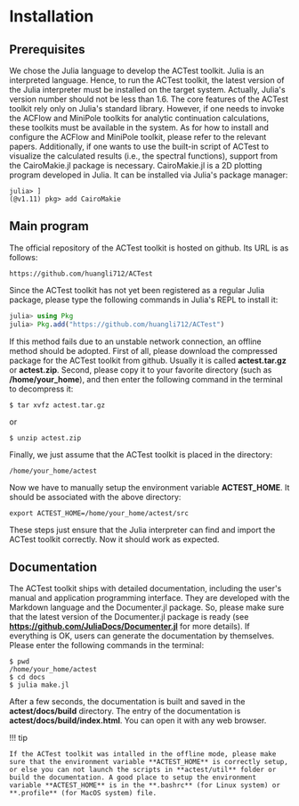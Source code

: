 # Installation

## Prerequisites

We chose the Julia language to develop the ACTest toolkit. Julia is an interpreted language. Hence, to run the ACTest toolkit, the latest version of the Julia interpreter must be installed on the target system. Actually, Julia's version number should not be less than 1.6. The core features of the ACTest toolkit rely only on Julia's standard library. However, if one needs to invoke the ACFlow and MiniPole toolkits for analytic continuation calculations, these toolkits must be available in the system. As for how to install and configure the ACFlow and MiniPole toolkit, please refer to the relevant papers. Additionally, if one wants to use the built-in script of ACTest to visualize the calculated results (i.e., the spectral functions), support from the CairoMakie.jl package is necessary. CairoMakie.jl is a 2D plotting program developed in Julia. It can be installed via Julia's package manager:

```shell
julia> ]
(@v1.11) pkg> add CairoMakie
```

## Main program

The official repository of the ACTest toolkit is hosted on github. Its URL is as follows:

```text
https://github.com/huangli712/ACTest
```

Since the ACTest toolkit has not yet been registered as a regular Julia package, please type the following commands in Julia's REPL to install it:

```julia
julia> using Pkg
julia> Pkg.add("https://github.com/huangli712/ACTest")
```

If this method fails due to an unstable network connection, an offline method should be adopted. First of all, please download the compressed package for the ACTest toolkit from github. Usually it is called **actest.tar.gz** or **actest.zip**. Second, please copy it to your favorite directory (such as **/home/your\_home**), and then enter the following command in the terminal to decompress it:

```shell
$ tar xvfz actest.tar.gz
```

or

```shell
$ unzip actest.zip
```

Finally, we just assume that the ACTest toolkit is placed in the directory:

```text
/home/your_home/actest
```

Now we have to manually setup the environment variable **ACTEST_HOME**. It should be associated with the above directory:

```shell
export ACTEST_HOME=/home/your_home/actest/src
```

These steps just ensure that the Julia interpreter can find and import the ACTest toolkit correctly. Now it should work as expected.

## Documentation

The ACTest toolkit ships with detailed documentation, including the user's manual and application programming interface. They are developed with the Markdown language and the Documenter.jl package. So, please make sure that the latest version of the Documenter.jl package is ready (see **https://github.com/JuliaDocs/Documenter.jl** for more details). If everything is OK, users can generate the documentation by themselves. Please enter the following commands in the terminal:

```shell
$ pwd
/home/your_home/actest
$ cd docs
$ julia make.jl
```

After a few seconds, the documentation is built and saved in the **actest/docs/build** directory. The entry of the documentation is **actest/docs/build/index.html**. You can open it with any web browser.

!!! tip

    If the ACTest toolkit was intalled in the offline mode, please make sure that the environment variable **ACTEST_HOME** is correctly setup, or else you can not launch the scripts in **actest/util** folder or build the documentation. A good place to setup the environment variable **ACTEST_HOME** is in the **.bashrc** (for Linux system) or **.profile** (for MacOS system) file.
